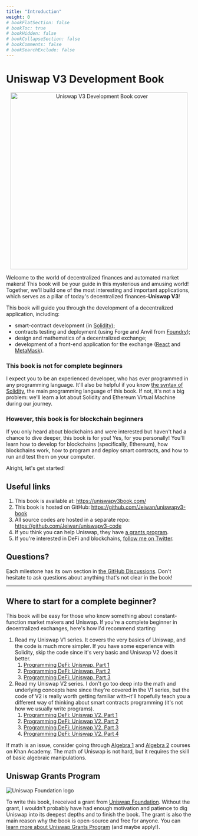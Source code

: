 ```yaml
---
title: "Introduction"
weight: 0
# bookFlatSection: false
# bookToc: true
# bookHidden: false
# bookCollapseSection: false
# bookComments: false
# bookSearchExclude: false
---
```


# Uniswap V3 Development Book

<p align="center">
<img src="/images/book.jpg" alt="Uniswap V3 Development Book cover" width="480"/>
</p>

Welcome to the world of decentralized finances and automated market makers! This book will be your guide in this
mysterious and amusing world! Together, we'll build one of the most interesting and important applications, which serves
as a pillar of today's decentralized finances–**Uniswap V3**!

This book will guide you through the development of a decentralized application, including:
- smart-contract development (in [Solidity](https://docs.soliditylang.org/en/latest/index.html));
- contracts testing and deployment (using Forge and Anvil from [Foundry](https://github.com/foundry-rs/foundry));
- design and mathematics of a decentralized exchange;
- development of a front-end application for the exchange ([React](https://reactjs.org/) and [MetaMask](https://metamask.io/)).

### This book is not for complete beginners
I expect you to be an experienced developer, who has ever programmed in any programming language. It'll also be helpful
if you know [the syntax of Solidity](https://docs.soliditylang.org/en/v0.8.17/introduction-to-smart-contracts.html),
the main programming language of this book. If not, it's not a big problem: we'll learn a lot about Solidity and
Ethereum Virtual Machine during our journey.

### However, this book is for blockchain beginners
If you only heard about blockchains and were interested but haven't had a chance to dive deeper, this book is for you!
Yes, for you personally! You'll learn how to develop for blockchains (specifically, Ethereum), how blockchains work, how
to program and deploy smart contracts, and how to run and test them on your computer.

Alright, let's get started!

## Useful links

1. This book is available at: https://uniswapv3book.com/
1. This book is hosted on GitHub: https://github.com/Jeiwan/uniswapv3-book
1. All source codes are hosted in a separate repo: https://github.com/Jeiwan/uniswapv3-code
1. If you think you can help Uniswap, they have [a grants program](https://www.notion.so/unigrants/Welcome-to-UNI-Grants-6e3e84967a984a5fb127ae749649ddc9).
1. If you're interested in DeFi and blockchains, [follow me on Twitter](https://twitter.com/jeiwan7).

## Questions?

Each milestone has its own section in [the GitHub Discussions](https://github.com/Jeiwan/uniswapv3-book/discussions).
Don't hesitate to ask questions about anything that's not clear in the book!

---

## Where to start for a complete beginner?

This book will be easy for those who know something about constant-function market makers and Uniswap. If you're a complete
beginner in decentralized exchanges, here's how I'd recommend starting:
1. Read my Uniswap V1 series. It covers the very basics of Uniswap, and the code is much more simpler. If you have some
experience with Solidity, skip the code since it's very basic and Uniswap V2 does it better.
    1. [Programming DeFi: Uniswap. Part 1](https://jeiwan.net/posts/programming-defi-uniswap-1/)
    1. [Programming DeFi: Uniswap. Part 2](https://jeiwan.net/posts/programming-defi-uniswap-2/)
    1. [Programming DeFi: Uniswap. Part 3](https://jeiwan.net/posts/programming-defi-uniswap-3/)
1. Read my Uniswap V2 series. I don't go too deep into the math and underlying concepts here since they're covered in the
V1 series, but the code of V2 is really worth getting familiar with–it'll hopefully teach you a different way of thinking
about smart contracts programming (it's not how we usually write programs).
    1. [Programming DeFi: Uniswap V2. Part 1](https://jeiwan.net/posts/programming-defi-uniswapv2-1/)
    1. [Programming DeFi: Uniswap V2. Part 2](https://jeiwan.net/posts/programming-defi-uniswapv2-2/)
    1. [Programming DeFi: Uniswap V2. Part 3](https://jeiwan.net/posts/programming-defi-uniswapv2-3/)
    1. [Programming DeFi: Uniswap V2. Part 4](https://jeiwan.net/posts/programming-defi-uniswapv2-4/)

If math is an issue, consider going through [Algebra 1](https://www.khanacademy.org/math/algebra) and [Algebra 2](https://www.khanacademy.org/math/algebra2)
courses on Khan Academy. The math of Uniswap is not hard, but it requires the skill of basic algebraic manipulations.

## Uniswap Grants Program

![Uniswap Foundation logo](/images/uf_logo.png)

To write this book, I received a grant from [Uniswap Foundation](https://uniswapfoundation.mirror.xyz/). Without the grant,
I wouldn't probably have had enough motivation and patience to dig Uniswap into its deepest depths and to finish the book.
The grant is also the main reason why the book is open-source and free for anyone. You can [learn more about Uniswap Grants Program](https://www.unigrants.org/) (and maybe apply!).